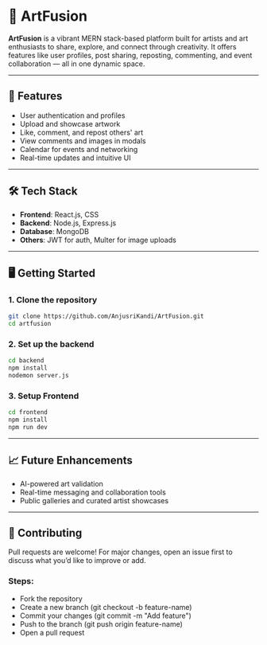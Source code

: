 # 🎨 ArtFusion

**ArtFusion** is a vibrant MERN stack-based platform built for artists and art enthusiasts to share, explore, and connect through creativity. It offers features like user profiles, post sharing, reposting, commenting, and event collaboration — all in one dynamic space.

---

## 🚀 Features

- User authentication and profiles  
- Upload and showcase artwork  
- Like, comment, and repost others' art  
- View comments and images in modals  
- Calendar for events and networking  
- Real-time updates and intuitive UI

---

## 🛠 Tech Stack

- **Frontend**: React.js, CSS  
- **Backend**: Node.js, Express.js  
- **Database**: MongoDB  
- **Others**: JWT for auth, Multer for image uploads

---

## 🖥️ Getting Started

### 1. Clone the repository
```bash
git clone https://github.com/AnjusriKandi/ArtFusion.git
cd artfusion
```

### 2. Set up the backend
```bash
cd backend
npm install
nodemon server.js
```

### 3. Setup Frontend
```bash
cd frontend
npm install
npm run dev
```

---

## 📈 Future Enhancements

- AI-powered art validation
- Real-time messaging and collaboration tools
- Public galleries and curated artist showcases

---

## 🤝 Contributing
Pull requests are welcome!
For major changes, open an issue first to discuss what you’d like to improve or add.

### Steps:

- Fork the repository
- Create a new branch (git checkout -b feature-name)
- Commit your changes (git commit -m "Add feature")
- Push to the branch (git push origin feature-name)
- Open a pull request
